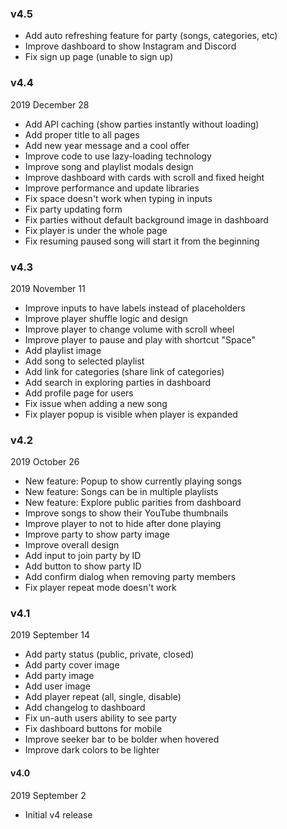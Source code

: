 ### v4.5

- Add auto refreshing feature for party (songs, categories, etc)
- Improve dashboard to show Instagram and Discord
- Fix sign up page (unable to sign up)


### v4.4

2019 December 28

- Add API caching (show parties instantly without loading)
- Add proper title to all pages
- Add new year message and a cool offer
- Improve code to use lazy-loading technology
- Improve song and playlist modals design
- Improve dashboard with cards with scroll and fixed height
- Improve performance and update libraries
- Fix space doesn't work when typing in inputs
- Fix party updating form
- Fix parties without default background image in dashboard
- Fix player is under the whole page
- Fix resuming paused song will start it from the beginning


### v4.3

2019 November 11

- Improve inputs to have labels instead of placeholders
- Improve player shuffle logic and design
- Improve player to change volume with scroll wheel
- Improve player to pause and play with shortcut "Space"
- Add playlist image
- Add song to selected playlist
- Add link for categories (share link of categories)
- Add search in exploring parties in dashboard
- Add profile page for users
- Fix issue when adding a new song
- Fix player popup is visible when player is expanded


### v4.2

2019 October 26

- New feature: Popup to show currently playing songs
- New feature: Songs can be in multiple playlists
- New feature: Explore public parities from dashboard
- Improve songs to show their YouTube thumbnails
- Improve player to not to hide after done playing
- Improve party to show party image
- Improve overall design
- Add input to join party by ID
- Add button to show party ID
- Add confirm dialog when removing party members
- Fix player repeat mode doesn't work


### v4.1

2019 September 14

- Add party status (public, private, closed)
- Add party cover image
- Add party image
- Add user image
- Add player repeat (all, single, disable)
- Add changelog to dashboard
- Fix un-auth users ability to see party
- Fix dashboard buttons for mobile
- Improve seeker bar to be bolder when hovered
- Improve dark colors to be lighter


#### v4.0

2019 September 2

- Initial v4 release
